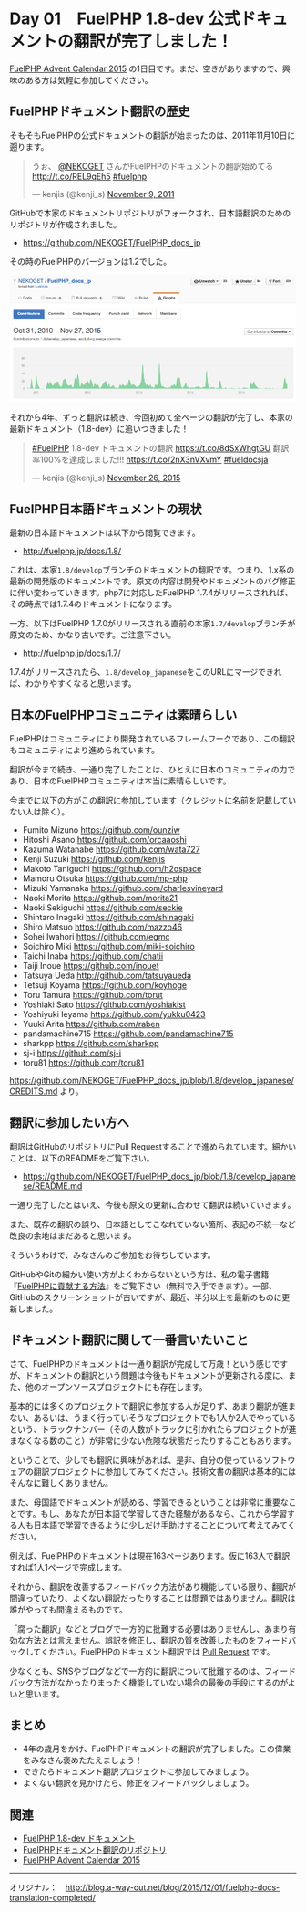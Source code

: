 # Day 01　FuelPHP 1.8-dev 公式ドキュメントの翻訳が完了しました！


[FuelPHP Advent Calendar 2015](http://qiita.com/advent-calendar/2015/fuelphp) の1日目です。まだ、空きがありますので、興味のある方は気軽に参加してください。

## FuelPHPドキュメント翻訳の歴史

そもそもFuelPHPの公式ドキュメントの翻訳が始まったのは、2011年11月10日に遡ります。

> うぉ、 [@NEKOGET](https://twitter.com/NEKOGET) さんがFuelPHPのドキュメントの翻訳始めてる <http://t.co/REL9qEh5> [\#fuelphp](https://twitter.com/hashtag/fuelphp?src=hash)
>
> — kenjis (@kenji\_s) [November 9, 2011](https://twitter.com/kenji_s/status/134396137313550337)

GitHubで本家のドキュメントリポジトリがフォークされ、日本語翻訳のためのリポジトリが作成されました。

-   <https://github.com/NEKOGET/FuelPHP_docs_jp>

その時のFuelPHPのバージョンは1.2でした。

![](images/01/FuelPHP_docs_jp-contributions.png)

それから4年、ずっと翻訳は続き、今回初めて全ページの翻訳が完了し、本家の最新ドキュメント（1.8-dev）に追いつきました！

> [\#FuelPHP](https://twitter.com/hashtag/FuelPHP?src=hash) 1.8-dev ドキュメントの翻訳 <https://t.co/8dSxWhgtGU> 翻訳率100%を達成しました!!! <https://t.co/2nX3nVXvmY> [\#fueldocsja](https://twitter.com/hashtag/fueldocsja?src=hash)
>
> — kenjis (@kenji\_s) [November 26, 2015](https://twitter.com/kenji_s/status/670027244471848960)

## FuelPHP日本語ドキュメントの現状

最新の日本語ドキュメントは以下から閲覧できます。

-   <http://fuelphp.jp/docs/1.8/>

これは、本家`1.8/develop`ブランチのドキュメントの翻訳です。つまり、1.x系の最新の開発版のドキュメントです。原文の内容は開発やドキュメントのバグ修正に伴い変わっていきます。php7に対応したFuelPHP 1.7.4がリリースされれば、その時点では1.7.4のドキュメントになります。

一方、以下はFuelPHP 1.7.0がリリースされる直前の本家`1.7/develop`ブランチが原文のため、かなり古いです。ご注意下さい。

-   <http://fuelphp.jp/docs/1.7/>

1.7.4がリリースされたら、`1.8/develop_japanese`をこのURLにマージできれば、わかりやすくなると思います。

## 日本のFuelPHPコミュニティは素晴らしい

FuelPHPはコミュニティにより開発されているフレームワークであり、この翻訳もコミュニティにより進められています。

翻訳が今まで続き、一通り完了したことは、ひとえに日本のコミュニティの力であり、日本のFuelPHPコミュニティは本当に素晴らしいです。

今までに以下の方がこの翻訳に参加しています（クレジットに名前を記載していない人は除く）。

-   Fumito Mizuno <https://github.com/ounziw>
-   Hitoshi Asano <https://github.com/orcaaoshi>
-   Kazuma Watanabe <https://github.com/wata727>
-   Kenji Suzuki <https://github.com/kenjis>
-   Makoto Taniguchi <https://github.com/h2ospace>
-   Mamoru Otsuka <https://github.com/mp-php>
-   Mizuki Yamanaka <https://github.com/charlesvineyard>
-   Naoki Morita <https://github.com/morita21>
-   Naoki Sekiguchi <https://github.com/seckie>
-   Shintaro Inagaki <https://github.com/shinagaki>
-   Shiro Matsuo <https://github.com/mazzo46>
-   Sohei Iwahori <https://github.com/egmc>
-   Soichiro Miki <https://github.com/miki-soichiro>
-   Taichi Inaba <https://github.com/chatii>
-   Taiji Inoue <https://github.com/inouet>
-   Tatsuya Ueda <http://github.com/tatsuyaueda>
-   Tetsuji Koyama <https://github.com/koyhoge>
-   Toru Tamura <https://github.com/torut>
-   Yoshiaki Sato <https://github.com/yoshiakist>
-   Yoshiyuki Ieyama <https://github.com/yukku0423>
-   Yuuki Arita <https://github.com/raben>
-   pandamachine715 <https://github.com/pandamachine715>
-   sharkpp <https://github.com/sharkpp>
-   sj-i <https://github.com/sj-i>
-   toru81 <https://github.com/toru81>

<https://github.com/NEKOGET/FuelPHP_docs_jp/blob/1.8/develop_japanese/CREDITS.md> より。

## 翻訳に参加したい方へ

翻訳はGitHubのリポジトリにPull Requestすることで進められています。細かいことは、以下のREADMEをご覧下さい。

-   <https://github.com/NEKOGET/FuelPHP_docs_jp/blob/1.8/develop_japanese/README.md>

一通り完了したとはいえ、今後も原文の更新に合わせて翻訳は続いていきます。

また、既存の翻訳の誤り、日本語としてこなれていない箇所、表記の不統一など改良の余地はまだあると思います。

そういうわけで、みなさんのご参加をお待ちしています。

GitHubやGitの細かい使い方がよくわからないという方は、私の電子書籍『[FuelPHPに貢献する方法](https://leanpub.com/how_to_contribute_fuelphp_ja)』をご覧下さい（無料で入手できます）。一部、GitHubのスクリーンショットが古いですが、最近、半分以上を最新のものに更新しました。

## ドキュメント翻訳に関して一番言いたいこと

さて、FuelPHPのドキュメントは一通り翻訳が完成して万歳！という感じですが、ドキュメントの翻訳という問題は今後もドキュメントが更新される度に、また、他のオープンソースプロジェクトにも存在します。

基本的には多くのプロジェクトで翻訳に参加する人が足りず、あまり翻訳が進まない、あるいは、うまく行っていそうなプロジェクトでも1人か2人でやっているという、トラックナンバー（その人数がトラックに引かれたらプロジェクトが進まなくなる数のこと）が非常に少ない危険な状態だったりすることもあります。

ということで、少しでも翻訳に興味があれば、是非、自分の使っているソフトウェアの翻訳プロジェクトに参加してみてください。技術文書の翻訳は基本的にはそんなに難しくありません。

また、母国語でドキュメントが読める、学習できるということは非常に重要なことです。もし、あなたが日本語で学習してきた経験があるなら、これから学習する人も日本語で学習できるように少しだけ手助けすることについて考えてみてください。

例えば、FuelPHPのドキュメントは現在163ページあります。仮に163人で翻訳すれば1人1ページで完成します。

それから、翻訳を改善するフィードバック方法があり機能している限り、翻訳が間違っていたり、よくない翻訳だったりすることは問題ではありません。翻訳は誰がやっても間違えるものです。

「腐った翻訳」などとブログで一方的に批難する必要はありませんし、あまり有効な方法とは言えません。誤訳を修正し、翻訳の質を改善したものをフィードバックしてください。FuelPHPのドキュメント翻訳では [Pull Request](https://github.com/NEKOGET/FuelPHP_docs_jp/pulls) です。

少なくとも、SNSやブログなどで一方的に翻訳について批難するのは、フィードバック方法がなかったりまったく機能していない場合の最後の手段にするのがよいと思います。

## まとめ

-   4年の歳月をかけ、FuelPHPドキュメントの翻訳が完了しました。この偉業をみなさん褒めたたえましょう！
-   できたらドキュメント翻訳プロジェクトに参加してみましょう。
-   よくない翻訳を見かけたら、修正をフィードバックしましょう。

## 関連

-   [FuelPHP 1.8-dev ドキュメント](http://fuelphp.jp/docs/1.8/)
-   [FuelPHPドキュメント翻訳のリポジトリ](https://github.com/NEKOGET/FuelPHP_docs_jp)
-   [FuelPHP Advent Calendar 2015](http://qiita.com/advent-calendar/2015/fuelphp)

---
オリジナル：　<http://blog.a-way-out.net/blog/2015/12/01/fuelphp-docs-translation-completed/>
